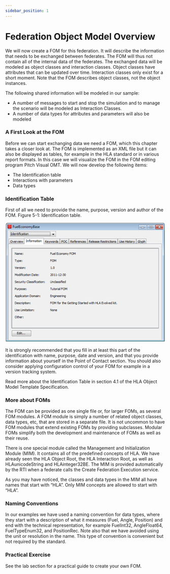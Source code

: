 ```yaml
---
sidebar_position: 1
---
```


# Federation Object Model Overview

We will now create a FOM for this federation. It will describe the information that needs to be exchanged between federates. The FOM will thus not contain all of the internal data of the federates. The exchanged data will be modeled as object classes and interaction classes. Object classes have attributes that can be updated over time. Interaction classes only exist for a short moment. Note that the FOM describes object classes, not the object instances.

The following shared information will be modeled in our sample:

- A number of messages to start and stop the simulation and to manage the scenario will be modeled as Interaction Classes.
- A number of data types for attributes and parameters will also be modeled

### A First Look at the FOM

Before we can start exchanging data we need a FOM, which this chapter takes a closer look at. The FOM is implemented as an XML file but it can also be displayed as tables, for example in the HLA standard or in various report formats. In this case we will visualize the FOM in the FOM editing program Pitch Visual OMT.
We will now develop the following items:

- The Identification table
- Interactions with parameters
- Data types

### Identification Table

First of all we need to provide the name, purpose, version and author of the FOM. Figure 5-1: Identification table.

![Identification table](img/identification_table.png)

It is strongly recommended that you fill in at least this part of the identification with name, purpose, date and version, and that you provide information about yourself in the Point of Contact section. You should also consider applying configuration control of your FOM for example in a version tracking system. 

Read more about the Identification Table in section 4.1 of the HLA Object Model Template Specification.

### More about FOMs
The FOM can be provided as one single file or, for larger FOMs, as several FOM modules. A FOM module is simply a number of related object classes, data types, etc, that are stored in a separate file. It is not uncommon to have FOM modules that extend existing FOMs by providing subclasses. Modular FOMs simplify both the development and maintenance of FOMs as well as their reuse. 

There is one special module called the Management and Initialization Module (MIM). It contains all of the predefined concepts of HLA. We have already seen the HLA Object Root, the HLA Interaction Root, as well as HLAunicodeString and HLAinteger32BE. The MIM is provided automatically by the RTI when a federate calls the Create Federation Execution service. 

As you may have noticed, the classes and data types in the MIM all have names that start with “HLA”. Only MIM concepts are allowed to start with “HLA”.

### Naming Conventions

In our examples we have used a naming convention for data types, where they start with a description of what it measures (Fuel, Angle, Position) and end with the technical representation, for example FuelInt32, AngleFloat64, FuelTypeEnum32, and PositionRec. Note also that we have avoided using the unit or resolution in the name. This type of convention is convenient but not required by the standard.

### Practical Exercise

See the lab section for a practical guide to create your own FOM.